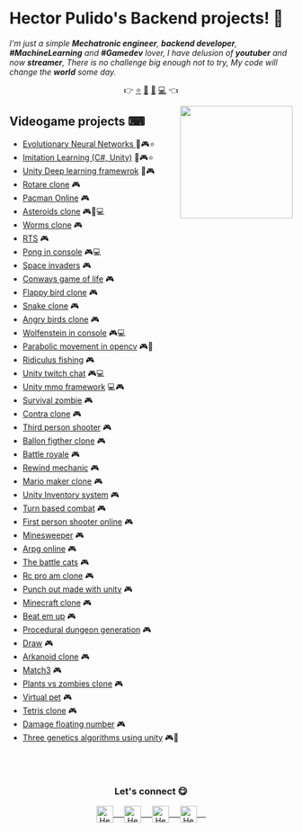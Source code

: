 # Hector Pulido's Backend projects! 👋
<em> I'm just a simple **Mechatronic engineer**, **backend developer**, **#MachineLearning** and **#Gamedev** lover, I
 have delusion of **youtuber** and now **streamer**, There is no challenge big enough not to try, My code will change the **world** some day.</em>

<p align="center">
 👉
 <a href="https://github.com/HectorPulido">⭐</a>
 <a href="https://github.com/HectorPulido/HectorPulido/blob/master/AI_PROJECTS.md">🤖</a>
 <a href="https://github.com/HectorPulido/HectorPulido/blob/master/BLOCKCHAIN_PROJECTS.md">🔑</a>
 <a href="https://github.com/HectorPulido/HectorPulido/blob/master/BACKEND_PROJECTS.md">💻</a> 
  👈
</p>

<a href="https://twitter.com/Hector_Pulido_">
 <img align="right" height="auto" width="200" src="https://pequesoft.net/web/static/images/pequesoft.png" />
</a>

## Videogame projects ⌨
- [Evolutionary Neural Networks ](https://github.com/HectorPulido/Evolutionary-Neural-Networks-on-unity-for-bots) 🤖🎮⭐
- [Imitation Learning (C#, Unity)](https://github.com/HectorPulido/Imitation-learning-in-unity) 🤖🎮⭐
- [Unity Deep learning framewrok](https://github.com/HectorPulido/Deep-Learning-Framework-DLF-in-unity) 🤖🎮
- [Rotare clone](https://github.com/HectorPulido/rotare-clone) 🎮
- [Pacman Online](https://github.com/HectorPulido/Pacman-Online-made-with-unity) 🎮
- [Asteroids clone](https://github.com/HectorPulido/Asteroids-like-game) 🎮🤖💻
- [Worms clone](https://github.com/HectorPulido/Worms-like-game-made-with-unity) 🎮
- [RTS](https://github.com/HectorPulido/Simple-RTS-Made-With-Unity) 🎮
- [Pong in console](https://github.com/HectorPulido/pong-in-python) 🎮💻
- [Space invaders](https://github.com/HectorPulido/Space-invaders-like-game) 🎮
- [Conways game of life](https://github.com/HectorPulido/Conways-Game-of-life-in-unity) 🎮
- [Flappy bird clone](https://github.com/HectorPulido/FlappyBird) 🎮
- [Snake clone](https://github.com/HectorPulido/UnitySimpleSnake) 🎮
- [Angry birds clone](https://github.com/HectorPulido/Angry-birds-like-game-made-with-UNITY-and-C-) 🎮
- [Wolfenstein in console](https://github.com/HectorPulido/ConsoleGameEngine) 🎮💻
- [Parabolic movement in opencv](https://github.com/HectorPulido/Parabolic-movement-opencv) 🎮🤖
- [Ridiculus fishing](https://github.com/HectorPulido/Ridiculus-fishing-clone-made-with-unity) 🎮
- [Unity twitch chat](https://github.com/HectorPulido/Unity-twitch-chat-link) 🎮💻
- [Unity mmo framework](https://github.com/HectorPulido/Unity-MMO-Framework) 💻🎮
- [Survival zombie](https://github.com/HectorPulido/Survival-zombie-game-made-with-unity) 🎮
- [Contra clone](https://github.com/HectorPulido/Contra-Like-game-made-with-unity) 🎮
- [Third person shooter](https://github.com/HectorPulido/Multipourpuse-third-person-shooter-unity) 🎮
- [Ballon figther clone](https://github.com/HectorPulido/Ballon-Fighter-clone-made-with-unity) 🎮
- [Battle royale](https://github.com/HectorPulido/Unity-Battle-Royale-game-Made-With-Unity) 🎮
- [Rewind mechanic](https://github.com/HectorPulido/Unity-Rewind-Mechanic) 🎮
- [Mario maker clone](https://github.com/HectorPulido/Mario-maker-like-game-made-with-unity) 🎮
- [Unity Inventory system](https://github.com/HectorPulido/UnitySimpleInventorySystem) 🎮
- [Turn based combat](https://github.com/HectorPulido/UnityTurnBasedCombatSystem) 🎮
- [First person shooter online](https://github.com/HectorPulido/Unity-First-Person-Shooter-Online) 🎮
- [Minesweeper](https://github.com/HectorPulido/Unity-Minesweeper-clone) 🎮
- [Arpg online](https://github.com/HectorPulido/Unity-Arpg-Online) 🎮
- [The battle cats](https://github.com/HectorPulido/The-battle-cats-like-game-made-with-unity) 🎮
- [Rc pro am clone](https://github.com/HectorPulido/Rc-pro-am-Game-made-with-unity) 🎮
- [Punch out made with unity](https://github.com/HectorPulido/Punch-out-Like-game-made-with-unity) 🎮
- [Minecraft clone](https://github.com/HectorPulido/MINECRAFT-like-game-made-with-UNITY) 🎮
- [Beat em up](https://github.com/HectorPulido/Beat-em-up-made-with-unity) 🎮
- [Procedural dungeon generation](https://github.com/HectorPulido/Procedural-Dungeon-Generation-Algorithm-Unity) 🎮
- [Draw](https://github.com/HectorPulido/Draw-In-Unity-3D) 🎮
- [Arkanoid clone](https://github.com/HectorPulido/UnityArkanoid) 🎮
- [Match3](https://github.com/HectorPulido/UnitySimpleMatch3) 🎮
- [Plants vs zombies clone](https://github.com/HectorPulido/UnityPlantsVsZombiesClone) 🎮
- [Virtual pet](https://github.com/HectorPulido/Unity-Virtual-pet) 🎮
- [Tetris clone](https://github.com/HectorPulido/Unity-Simple-Tetris-Clone) 🎮
- [Damage floating number](https://github.com/HectorPulido/Unity-Floating-Damage-Number) 🎮
- [Three genetics algorithms using unity](https://github.com/HectorPulido/Three-Genetics-Algorithm-Using-Unity) 🎮🤖

<br>
<br>
<div align="center">
 <h3 align="center">Let's connect 😋</h3>
</div>
<p align="center">
 <a href="https://www.linkedin.com/in/hector-pulido-17547369/" target="blank">
  <img align="center" alt="Hector's LinkedIn" width="30px"
   src="https://www.vectorlogo.zone/logos/linkedin/linkedin-icon.svg" /> &nbsp; &nbsp;
 </a>
 <a href="https://twitter.com/Hector_Pulido_" target="blank">
  <img align="center" alt="Hector's Twitter" width="30px"
   src="https://www.vectorlogo.zone/logos/twitter/twitter-official.svg" /> &nbsp; &nbsp;
 </a>
 <a href="https://www.twitch.tv/hector_pulido_" target="blank">
  <img align="center" alt="Hector's Twitch" width="30px"
   src="https://www.vectorlogo.zone/logos/twitch/twitch-icon.svg" /> &nbsp; &nbsp;
 </a>
 <a href="https://www.youtube.com/channel/UCS_iMeH0P0nsIDPvBaJckOw" target="blank">
  <img align="center" alt="Hector's Youtube" width="30px"
   src="https://www.vectorlogo.zone/logos/youtube/youtube-icon.svg" /> &nbsp; &nbsp;
 </a>
</p>